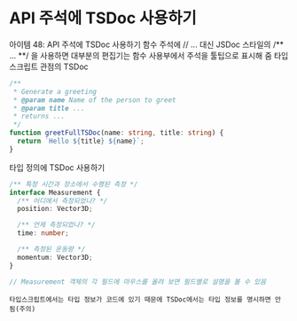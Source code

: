 # API 주석에 TSDoc 사용하기

아이템 48: API 주석에 TSDoc 사용하기
함수 주석에 // ... 대신 JSDoc 스타일의 /** ... **/ 을 사용하면 대부분의 편집기는 함수 사용부에서 주석을 툴팁으로 표시해 줌
타입스크립트 관점의 TSDoc

```ts
/**
 * Generate a greeting
 * @param name Name of the person to greet
 * @param title ...
 * returns ...
 */
function greetFullTSDoc(name: string, title: string) {
  return `Hello ${title} ${name}`;
}
```

타입 정의에 TSDoc 사용하기

```ts
/** 특정 시간과 장소에서 수행된 측정 */
interface Measurement {
  /** 어디에서 측정되었나? */
  position: Vector3D;

  /** 언제 측정되었나? */
  time: number;

  /** 측정된 운동량 */
  momentum: Vector3D;
}

// Measurement 객체의 각 필드에 마우스를 올려 보면 필드별로 설명을 볼 수 있음
```

`타입스크립트에서는 타입 정보가 코드에 있기 때문에 TSDoc에서는 타입 정보를 명시하면 안 됨(주의)`
